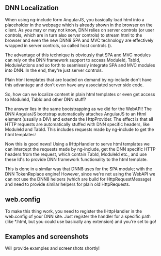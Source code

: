 ﻿## DNN Localization

When using ng-include form AngularJS, you basically load html into a placeholder in the webpage which is already shown in the browser on the client.
As you may or may not know, DNN relies on server controls (or user controls, which are in turn also server controls) to stream html to the browser and even the
new DNN8 SPA and MVC technology are effectively wrapped in server controls, so called host controls ().

The advantage of this technique is obviously that SPA and MVC modules can rely on the DNN framework support to access ModuleId, TabId, ModuleActions and so forth to seamlessly integrate
SPA and MVC modules into DNN. In the end, they're just server controls.

Plain html templates that are loaded on demand by ng-include don't have this advantage and don't even have any associated server side code.

So, how can we localize content in plain html templates or even get access to ModuleId, TabId and other DNN stuff?

The answer lies in the same bootstrapping as we did for the WebAPI! The DNN AngularJS bootstrap automatically attaches AngularJS to an Html element (usually a DIV) and extends the HttpProvider. 
The effect is that all HTTP requests are automatically stuffed with DNN specific headers, like ModuleId and TabId. This includes requests made by ng-include to get the html templates!

Now this is good news! Using a IHttpHandler to serve html templates we can intercept the requests made by ng-include, get the DNN specific HTTP headers from the request, which contain TabId, ModuleId etc., 
and use these Id's to provide DNN framework functionality to the html template.

This is done in a similar way that DNN8 uses for the SPA module; with the DNN TokenReplace engine! However, since we're not using the WebAPI we can not use the DNN8 helpers (which are build for HttpRequestMessage) and need to provide similar helpers for plain old HttpRequests.

## web.config

To make this thing work, you need to register the IHttpHandler in the web.config of your DNN site. Just register the handler for a specific path (like *.html, but you could use basically any extension) and
you're set to go!

## Examples and screenshots

Will provide examples and screenshots shortly!
